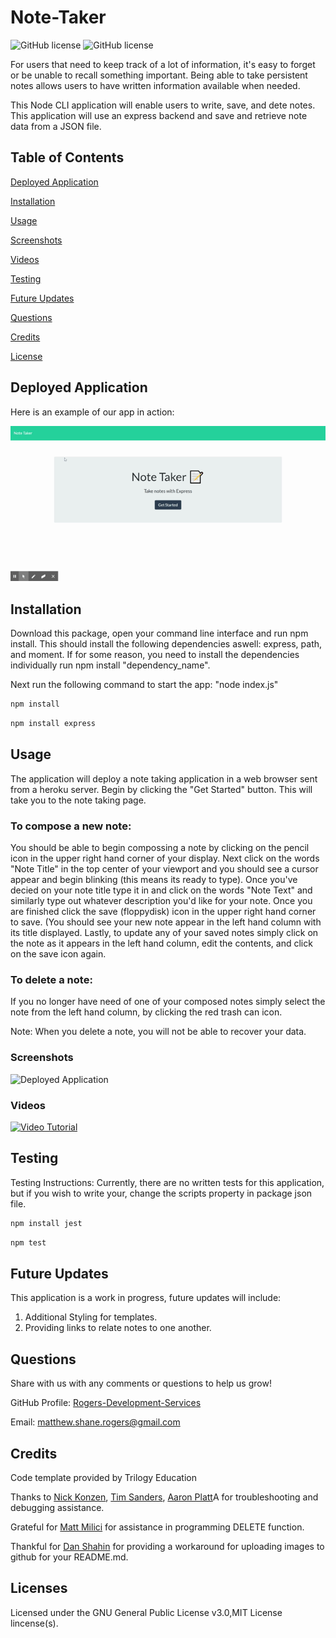 # Note-Taker

![GitHub license](https://img.shields.io/badge/license-GNU%20General%20Public%20License%20v3.0-green.svg) ![GitHub license](https://img.shields.io/badge/license-MIT%20License-green.svg) 

For users that need to keep track of a lot of information, it's easy to forget or be unable to recall something important. Being able to take persistent notes allows users to have written information available when needed.

This Node CLI application will enable users to write, save, and dete notes. This application will use an express backend and save and retrieve note data from a JSON file.

## Table of Contents
[Deployed Application](https://github.com/Rogers-Development-Services/Template-Engine---Empolyee-Summary#deployed-application)

[Installation](https://github.com/Rogers-Development-Services/Template-Engine---Empolyee-Summary#installation)

[Usage](https://github.com/Rogers-Development-Services/Template-Engine---Empolyee-Summary#usage)

[Screenshots](https://github.com/Rogers-Development-Services/Template-Engine---Empolyee-Summary#screenshots)

[Videos](https://github.com/Rogers-Development-Services/Template-Engine---Empolyee-Summary#videos)

[Testing](https://github.com/Rogers-Development-Services/Template-Engine---Empolyee-Summary#testing)

[Future Updates](https://github.com/Rogers-Development-Services/Template-Engine---Empolyee-Summary#future-updates)

[Questions](https://github.com/Rogers-Development-Services/Template-Engine---Empolyee-Summary#questions)

[Credits](https://github.com/Rogers-Development-Services/Template-Engine---Empolyee-Summary#credits)

[License](https://github.com/Rogers-Development-Services/Template-Engine---Empolyee-Summary#license)

## Deployed Application

Here is an example of our app in action: 

![Good README.md Generator](./Assets/NoteTaker.gif)

## Installation

Download this package, open your command line interface and run npm install. This should install the following dependencies aswell: express, path, and moment. If for some reason, you need to install the dependencies individually run npm install "dependency_name".

Next run the following command to start the app: "node index.js"

```bash
npm install 
```

```bash
npm install express
```

## Usage 

The application will deploy a note taking application in a web browser sent from a heroku server. Begin by clicking the "Get Started" button. This will take you to the note taking page. 

### To compose a new note:
You should be able to begin compossing a note by clicking on the pencil icon in the upper right hand corner of your display. Next click on the words "Note Title" in the top center of your viewport and you should see a cursor appear and begin blinking (this means its ready to type). Once you've decied on your note title type it in and click on the words "Note Text" and similarly type out whatever description you'd like for your note. Once you are finished click the save (floppydisk) icon in the upper right hand corner to save. (You should see your new note appear in the left hand column with its title displayed. Lastly, to update any of your saved notes simply click on the note as it appears in the left hand column, edit the contents, and click on the save icon again.

### To delete a note:
If you no longer have need of one of your composed notes simply select the note from the left hand column, by clicking the red trash can icon.

Note: When you delete a note, you will not be able to recover your data.

### Screenshots

![Deployed Application](https://user-images.githubusercontent.com/38272211/93692035-c54c9d80-faa2-11ea-94f4-b365527e0eec.JPG)

### Videos

[![Video Tutorial](https://img.youtube.com/vi/zvnbJlmm2jU/0.jpg)](https://www.youtube.com/watch?v=zvnbJlmm2jU)


## Testing

Testing Instructions: Currently, there are no written tests for this application, but if you wish to write your, change the scripts property in package json file.

```bash
npm install jest
```

```bash
npm test
```

## Future Updates
This application is a work in progress, future updates will include: 
1. Additional Styling for templates.
2. Providing links to relate notes to one another.

## Questions

Share with us with any comments or questions to help us grow! 

GitHub Profile: [Rogers-Development-Services](https://www.github.com/Rogers-Development-Services)

Email: [matthew.shane.rogers@gmail.com](matthew.shane.rogers@gmail.com)

## Credits

Code template provided by Trilogy Education 

Thanks to [Nick Konzen](https://github.com/NTKonzen), [Tim Sanders](https://github.com/tbsanders5), [Aaron Platt](https://github.com/aaronkplatt)A for troubleshooting and debugging assistance.

Grateful for [Matt Milici](https://github.com/mattmilici/personal-site) for assistance in programming DELETE function.

Thankful for [Dan Shahin](https://www.youtube.com/watch?v=nvPOUdz5PL4) for providing a workaround for uploading images to github for your README.md. 

## Licenses
Licensed under the GNU General Public License v3.0,MIT License lincense(s).